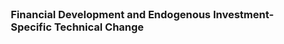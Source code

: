 <h3 style="margin:0 10px 0;">Financial Development and Endogenous Investment-Specific Technical Change</h3>
